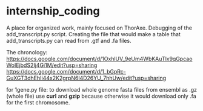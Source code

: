 # internship_coding
A place for organized work, mainly focused on ThorAxe. Debugging of the add_transcript.py script. Creating the file that would make a table that add_transcripts.py can read from .gtf and .fa files. 

The chronology: 
https://docs.google.com/document/d/1OxhlUV_9eUm4WbKAuTlx9qGpcaoWoIEjbdS2Ij4Gi1M/edit?usp=sharing
https://docs.google.com/document/d/1_bGpRc-GuXGT3dhEhIi44x2K2grpN6l4D26YU_7hhUw/edit?usp=sharing

for 1gene.py file:
to download whole genome fasta files from ensembl as .gz (whole file) use __curl__ and __gzip__ because otherwise it would download only .fa for the first chromosome.
